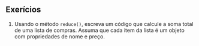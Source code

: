 ## Exerícios

1. Usando o método `reduce()`, escreva um código que calcule a soma total de uma lista de compras. Assuma que cada item da lista é um objeto com propriedades de nome e preço.